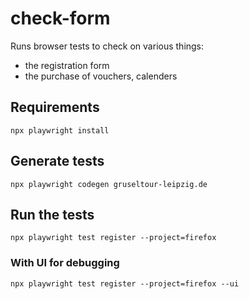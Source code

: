 # check-form

Runs browser tests to check on various things:

-   the registration form
-   the purchase of vouchers, calenders

## Requirements

`npx playwright install`

## Generate tests

`npx playwright codegen gruseltour-leipzig.de`

## Run the tests

`npx playwright test register --project=firefox`

### With UI for debugging

`npx playwright test register --project=firefox --ui`
